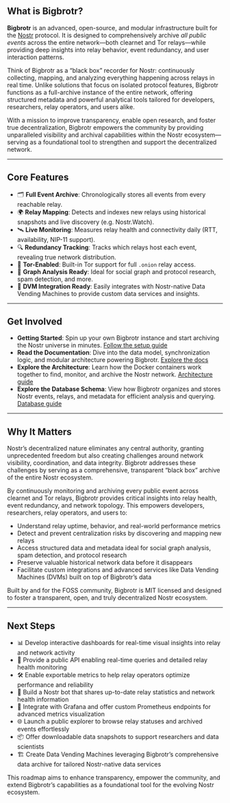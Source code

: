 ## What is Bigbrotr?

**Bigbrotr** is an advanced, open-source, and modular infrastructure built for the [Nostr](https://nostr.com) protocol. It is designed to comprehensively archive *all public events* across the entire network—both clearnet and Tor relays—while providing deep insights into relay behavior, event redundancy, and user interaction patterns.

Think of Bigbrotr as a “black box” recorder for Nostr: continuously collecting, mapping, and analyzing everything happening across relays in real time. Unlike solutions that focus on isolated protocol features, Bigbrotr functions as a full-archive instance of the entire network, offering structured metadata and powerful analytical tools tailored for developers, researchers, relay operators, and users alike.

With a mission to improve transparency, enable open research, and foster true decentralization, Bigbrotr empowers the community by providing unparalleled visibility and archival capabilities within the Nostr ecosystem—serving as a foundational tool to strengthen and support the decentralized network.

---

## Core Features

- 🗂 **Full Event Archive**: Chronologically stores all events from every reachable relay.
- 🌍 **Relay Mapping**: Detects and indexes new relays using historical snapshots and live discovery (e.g. Nostr.Watch).
- 🛰 **Live Monitoring**: Measures relay health and connectivity daily (RTT, availability, NIP-11 support).
- 🔍 **Redundancy Tracking**: Tracks which relays host each event, revealing true network distribution.
- 🧅 **Tor-Enabled**: Built-in Tor support for full `.onion` relay access.
- 🧠 **Graph Analysis Ready**: Ideal for social graph and protocol research, spam detection, and more.
- 🧾 **DVM Integration Ready**: Easily integrates with Nostr-native Data Vending Machines to provide custom data services and insights.

---

## Get Involved

- **Getting Started**: Spin up your own Bigbrotr instance and start archiving the Nostr universe in minutes. [Follow the setup guide](https://bigbrotr.com/guides/getting-started/)
- **Read the Documentation**: Dive into the data model, synchronization logic, and modular architecture powering Bigbrotr. [Explore the docs](https://bigbrotr.com//api/bigbrotr/)
- **Explore the Architecture**: Learn how the Docker containers work together to find, monitor, and archive the Nostr network. [Architecture guide](https://bigbrotr.com/guides/system-architecture/)
- **Explore the Database Schema**: View how Bigbrotr organizes and stores Nostr events, relays, and metadata for efficient analysis and querying. [Database guide](https://bigbrotr.com/guides/database-schema/)

---

## Why It Matters

Nostr’s decentralized nature eliminates any central authority, granting unprecedented freedom but also creating challenges around network visibility, coordination, and data integrity. Bigbrotr addresses these challenges by serving as a comprehensive, transparent “black box” archive of the entire Nostr ecosystem.

By continuously monitoring and archiving every public event across clearnet and Tor relays, Bigbrotr provides critical insights into relay health, event redundancy, and network topology. This empowers developers, researchers, relay operators, and users to:

- Understand relay uptime, behavior, and real-world performance metrics  
- Detect and prevent centralization risks by discovering and mapping new relays  
- Access structured data and metadata ideal for social graph analysis, spam detection, and protocol research  
- Preserve valuable historical network data before it disappears  
- Facilitate custom integrations and advanced services like Data Vending Machines (DVMs) built on top of Bigbrotr’s data  

Built by and for the FOSS community, Bigbrotr is MIT licensed and designed to foster a transparent, open, and truly decentralized Nostr ecosystem.

---

## Next Steps

- 📊 Develop interactive dashboards for real-time visual insights into relay and network activity  
- 🧪 Provide a public API enabling real-time queries and detailed relay health monitoring  
- 🛠 Enable exportable metrics to help relay operators optimize performance and reliability  
- 💬 Build a Nostr bot that shares up-to-date relay statistics and network health information  
- 🧰 Integrate with Grafana and offer custom Prometheus endpoints for advanced metrics visualization  
- 🌐 Launch a public explorer to browse relay statuses and archived events effortlessly
- 📦 Offer downloadable data snapshots to support researchers and data scientists  
- 🏗️ Create Data Vending Machines leveraging Bigbrotr’s comprehensive data archive for tailored Nostr-native data services  

This roadmap aims to enhance transparency, empower the community, and extend Bigbrotr’s capabilities as a foundational tool for the evolving Nostr ecosystem.
